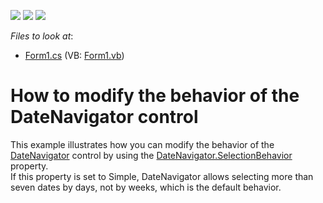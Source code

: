 <!-- default badges list -->
![](https://img.shields.io/endpoint?url=https://codecentral.devexpress.com/api/v1/VersionRange/128635603/17.2.3%2B)
[![](https://img.shields.io/badge/Open_in_DevExpress_Support_Center-FF7200?style=flat-square&logo=DevExpress&logoColor=white)](https://supportcenter.devexpress.com/ticket/details/T161427)
[![](https://img.shields.io/badge/📖_How_to_use_DevExpress_Examples-e9f6fc?style=flat-square)](https://docs.devexpress.com/GeneralInformation/403183)
<!-- default badges end -->
<!-- default file list -->
*Files to look at*:

* [Form1.cs](./CS/DateNavigatorCustomized/Form1.cs) (VB: [Form1.vb](./VB/DateNavigatorCustomized/Form1.vb))
<!-- default file list end -->
# How to modify the behavior of the DateNavigator control


This example illustrates how you can modify the behavior of the <a href="http://help.devexpress.com/#WindowsForms/CustomDocument1740">DateNavigator</a> control by using the <a href="https://docs.devexpress.com/WindowsForms/DevExpress.XtraScheduler.DateNavigator.SelectionBehavior">DateNavigator.SelectionBehavior</a> property.<br/> If this property is set to Simple, DateNavigator allows selecting more than seven dates by days, not by weeks, which is the default behavior.

<br/>


